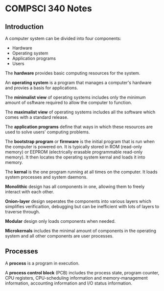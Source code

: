 # COMPSCI 340 Notes


## Introduction

A computer system can be divided into four components:
* Hardware
* Operating system
* Application programs
* Users

The **hardware** provides basic computing resources for the system.

An **operating system** is a program that manages a computer's hardware and provies a basis for applications.

The **minimalist view** of operating systems includes only the minimum amount of osftware required to allow the computer to function.

The **maximalist view** of operating systems includes all the software which comes with a standard release.

The **application programs** define that ways in which these resources are used to solve users' computing problems.


The **bootstrap program** or **firmware** is the initial program that is run when the computer is powered on. It is typically stored in ROM (read-only memory) or EEPROM (electrically erasable programmable read-only memory). It then locates the operating system kernal and loads it into memory.

The **kernal** is the one program running at all times on the computer. It loads system processes and system daemons.

**Monolithic** design has all components in one, allowing them to freely interact with each other.

**Onion-layer** design seperates the components into various layers which simplifies verificaition, debugging but can be inefficient with lots of layers to traverse through.

**Modular** design only loads components when needed.

**Microkernals** includes the minimal amount of components in the operating system and all other components are user processes.

## Processes

A **process** is a program in execution.

A **process control block** (PCB) includes the process state, program counter, CPU registers, CPU-scheduling information and memory-management information, accounting information and I/O status information.
